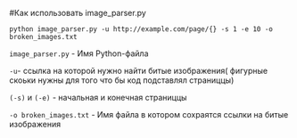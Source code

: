 #Как использовать image_parser.py

`python image_parser.py -u http://example.com/page/{} -s 1 -e 10 -o broken_images.txt`

`image_parser.py` - Имя Python-файла 

`-u`- ссылка на которой нужно найти битые изображения( фигурные скоьки нужны для того что бы код подставлял страниццы)

`(-s)` и `(-e)` - начальная и конечная страниццы

`-o broken_images.txt` -  Имя файла в котором сохраятся ссылки на битые изображения
